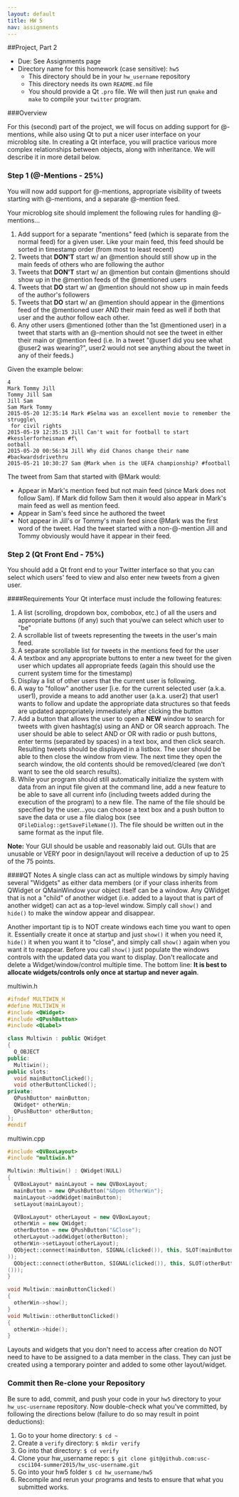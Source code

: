```yaml
---
layout: default
title: HW 5
nav: assignments
---
```


##Project, Part 2

  + Due: See Assignments page  
  + Directory name for this homework (case sensitive): `hw5`
    - This directory should be in your `hw_username` repository
    - This directory needs its own `README.md` file
    - You should provide a Qt `.pro` file.  We will then just run `qmake` and `make` to compile your `twitter` program.

###Overview

For this (second) part of the project, we will focus on adding support for @-mentions, while also using Qt to put a nicer user interface on your microblog site. In creating a Qt interface, you will practice various more complex relationships between objects, along with inheritance. We will describe it in more detail below.


### Step 1 (@-Mentions - 25%)
You will now add support for @-mentions, appropriate visibility of tweets starting with @-mentions, and a separate @-mention feed.

Your microblog site should implement the following rules for handling @-mentions...

1. Add support for a separate "mentions" feed (which is separate from the normal feed) for a given user. Like your main feed, this feed should be sorted in timestamp order (from most to least recent)
1. Tweets that **DON'T** start w/ an @mention should still show up in the main feeds of others who are following the author
1. Tweets that **DON'T** start w/ an @mention but contain @mentions should show up in the @mention feeds of the @mentioned users
1. Tweets that **DO** start w/ an @mention should not show up in main feeds of the author's followers
1. Tweets that **DO** start w/ an @mention should appear in the @mentions feed of the @mentioned user AND their main feed as well if both that user and the author follow each other.  
1. Any other users @mentioned (other than the 1st @mentioned user) in a tweet that starts with an @-mention should not see the tweet in either their main or @mention feed (i.e. In a tweet "@user1 did you see what @user2 was wearing?", user2 would not see anything about the tweet in any of their feeds.)


Given the example below:

```
4
Mark Tommy Jill
Tommy Jill Sam
Jill Sam
Sam Mark Tommy
2015-05-20 12:35:14 Mark #Selma was an excellent movie to remember the struggle\
 for civil rights
2015-05-19 12:35:15 Jill Can't wait for football to start #kesslerforheisman #f\
ootball
2015-05-20 00:56:34 Jill Why did Chanos change their name #backwardsdrivethru
2015-05-21 10:30:27 Sam @Mark when is the UEFA championship? #football
```

The tweet from Sam that started with @Mark would:

- Appear in Mark's mention feed but not main feed (since Mark does not follow Sam).  If Mark did follow Sam then it would also appear in Mark's main feed as well as mention feed.
- Appear in Sam's feed since he authored the tweet
- Not appear in Jill's or Tommy's main feed since @Mark was the first word of the tweet.  Had the tweet started with a non-@-mention Jill and Tommy obviously would have it appear in their feed. 

 
### Step 2 (Qt Front End - 75%)

You should add a Qt front end to your Twitter interface so that you can select which users' feed to view and also enter new tweets from a given user.

####Requirements
Your Qt interface must include the following features:

1. A list (scrolling, dropdown box, combobox, etc.) of all the users and appropriate buttons (if any) such that you/we can select which user to "be" 
1. A scrollable list of tweets representing the tweets in the user's main feed.
1. A separate scrollable list for tweets in the mentions feed for the user
1. A textbox and any appropriate buttons to enter a new tweet for the given user which updates all appropriate feeds (again this should use the current system time for the timestamp)
1. Display a list of other users that the current user is following.
1. A way to "follow" another user [i.e. for the current selected user (a.k.a. user1), provide a means to add another user (a.k.a. user2) that user1 wants to follow and update the appropriate data structures so that feeds are updated appropriately immediately after clicking the button
1. Add a button that allows the user to open a **NEW** window to search for tweets with given hashtag(s) using an AND or OR search approach.  The user should be able to select AND or OR with radio or push buttons, enter terms (separated by spaces) in a text box, and then click search.  Resulting tweets should be displayed in a listbox.  The user should be able to then close the window from view.  The next time they open the search window, the old contents should be removed/cleared (we don't want to see the old search results).   
1. While your program should still automatically initialize the system with data from an input file given at the command line, add a new feature to be able to save all current info (including tweets added during the execution of the program) to a new file.  The name of the file should be specified by the user...you can choose a text box and a push button to save the data or use a file dialog box (see `QFileDialog::getSaveFileName()`).  The file should be written out in the same format as the input file.

**Note:**  Your GUI should be usable and reasonably laid out.  GUIs that are unusable or VERY poor in design/layout will receive a deduction of up to 25 of the 75 points.

####QT Notes
A single class can act as multiple windows by simply having several "Widgets" as either data members (or if your class inherits from QWidget or QMainWindow your object itself can be a window.  Any QWidget that is not a "child" of another widget (i.e. added to a layout that is part of another widget) can act as a top-level window. Simply call `show()` and `hide()` to make the window appear and disappear.

Another important tip is to NOT create windows each time you want to open it.  Essentially create it once at startup and just `show()` it when you need it, `hide()` it when you want it to "close", and simply call `show()` again when you want it to reappear.  Before you call `show()` just populate the windows controls with the updated data you want to display.  Don't reallocate and delete a Widget/window/control multiple time.  The bottom line: **It is best to allocate widgets/controls only once at startup and never again**.  

multiwin.h

```c++
#ifndef MULTIWIN_H
#define MULTIWIN_H
#include <QWidget>
#include <QPushButton>
#include <QLabel>

class Multiwin : public QWidget
{
  Q_OBJECT
public:
  Multiwin();
public slots:
  void mainButtonClicked();
  void otherButtonClicked();
private:
  QPushButton* mainButton;
  QWidget* otherWin;
  QPushButton* otherButton;
};
#endif
```

multiwin.cpp

```c++
#include <QVBoxLayout>
#include "multiwin.h"

Multiwin::Multiwin() : QWidget(NULL)
{
  QVBoxLayout* mainLayout = new QVBoxLayout;
  mainButton = new QPushButton("&Open OtherWin");
  mainLayout->addWidget(mainButton);
  setLayout(mainLayout);

  QVBoxLayout* otherLayout = new QVBoxLayout;
  otherWin = new QWidget;
  otherButton = new QPushButton("&Close");
  otherLayout->addWidget(otherButton);
  otherWin->setLayout(otherLayout);
  QObject::connect(mainButton, SIGNAL(clicked()), this, SLOT(mainButtonClicked()
));
  QObject::connect(otherButton, SIGNAL(clicked()), this, SLOT(otherButtonClicked
()));
}

void Multiwin::mainButtonClicked()
{
  otherWin->show();
}
void Multiwin::otherButtonClicked()
{
  otherWin->hide();
}
```

Layouts and widgets that you don't need to access after creation do NOT need to have to be assigned to a data member in the class.  They can just be created using a temporary pointer and added to some other layout/widget.


### Commit then Re-clone your Repository

Be sure to add, commit, and push your code in your `hw5` directory to your `hw_usc-username` repository.  Now double-check what you've committed, by following the directions below (failure to do so may result in point deductions):

1. Go to your home directory: `$ cd ~`
1. Create a `verify` directory: `$ mkdir verify`
1. Go into that directory: `$ cd verify`
1. Clone your hw_username repo: `$ git clone git@github.com:usc-csci104-summer2015/hw_usc-username.git`
1. Go into your hw5 folder `$ cd hw_username/hw5`
1. Recompile and rerun your programs and tests to ensure that what you submitted works.








